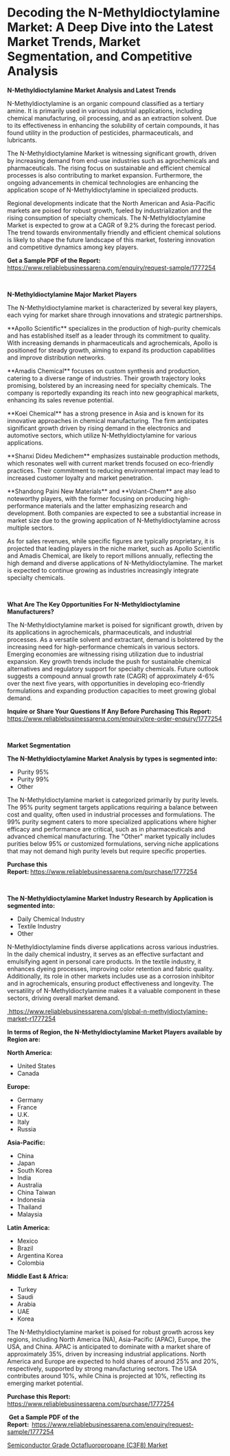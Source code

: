 <p><h1>Decoding the N-Methyldioctylamine Market: A Deep Dive into the Latest Market Trends, Market Segmentation, and Competitive Analysis</h1></p><p><strong>N-Methyldioctylamine Market Analysis and Latest Trends</strong></p>
<p><p>N-Methyldioctylamine is an organic compound classified as a tertiary amine. It is primarily used in various industrial applications, including chemical manufacturing, oil processing, and as an extraction solvent. Due to its effectiveness in enhancing the solubility of certain compounds, it has found utility in the production of pesticides, pharmaceuticals, and lubricants.</p><p>The N-Methyldioctylamine Market is witnessing significant growth, driven by increasing demand from end-use industries such as agrochemicals and pharmaceuticals. The rising focus on sustainable and efficient chemical processes is also contributing to market expansion. Furthermore, the ongoing advancements in chemical technologies are enhancing the application scope of N-Methyldioctylamine in specialized products.</p><p>Regional developments indicate that the North American and Asia-Pacific markets are poised for robust growth, fueled by industrialization and the rising consumption of specialty chemicals. The N-Methyldioctylamine Market is expected to grow at a CAGR of 9.2% during the forecast period. The trend towards environmentally friendly and efficient chemical solutions is likely to shape the future landscape of this market, fostering innovation and competitive dynamics among key players.</p></p>
<p><strong>Get a Sample PDF of the Report:&nbsp;</strong> <a href="https://www.reliablebusinessarena.com/enquiry/request-sample/1777254?utm_campaign=1835&utm_medium=2&utm_source=Github&utm_content=ia&utm_term=02022025&utm_id=n-methyldioctylamine">https://www.reliablebusinessarena.com/enquiry/request-sample/1777254</a></p>
<p>&nbsp;</p>
<p><strong>N-Methyldioctylamine Major Market Players</strong></p>
<p><p>The N-Methyldioctylamine market is characterized by several key players, each vying for market share through innovations and strategic partnerships. </p><p>**Apollo Scientific** specializes in the production of high-purity chemicals and has established itself as a leader through its commitment to quality. With increasing demands in pharmaceuticals and agrochemicals, Apollo is positioned for steady growth, aiming to expand its production capabilities and improve distribution networks.</p><p>**Amadis Chemical** focuses on custom synthesis and production, catering to a diverse range of industries. Their growth trajectory looks promising, bolstered by an increasing need for specialty chemicals. The company is reportedly expanding its reach into new geographical markets, enhancing its sales revenue potential.</p><p>**Koei Chemical** has a strong presence in Asia and is known for its innovative approaches in chemical manufacturing. The firm anticipates significant growth driven by rising demand in the electronics and automotive sectors, which utilize N-Methyldioctylamine for various applications.</p><p>**Shanxi Dideu Medichem** emphasizes sustainable production methods, which resonates well with current market trends focused on eco-friendly practices. Their commitment to reducing environmental impact may lead to increased customer loyalty and market penetration.</p><p>**Shandong Paini New Materials** and **Volant-Chem** are also noteworthy players, with the former focusing on producing high-performance materials and the latter emphasizing research and development. Both companies are expected to see a substantial increase in market size due to the growing application of N-Methyldioctylamine across multiple sectors.</p><p>As for sales revenues, while specific figures are typically proprietary, it is projected that leading players in the niche market, such as Apollo Scientific and Amadis Chemical, are likely to report millions annually, reflecting the high demand and diverse applications of N-Methyldioctylamine. The market is expected to continue growing as industries increasingly integrate specialty chemicals.</p></p>
<p>&nbsp;</p>
<p><strong>What Are The Key Opportunities For N-Methyldioctylamine Manufacturers?</strong></p>
<p><p>The N-Methyldioctylamine market is poised for significant growth, driven by its applications in agrochemicals, pharmaceuticals, and industrial processes. As a versatile solvent and extractant, demand is bolstered by the increasing need for high-performance chemicals in various sectors. Emerging economies are witnessing rising utilization due to industrial expansion. Key growth trends include the push for sustainable chemical alternatives and regulatory support for specialty chemicals. Future outlook suggests a compound annual growth rate (CAGR) of approximately 4-6% over the next five years, with opportunities in developing eco-friendly formulations and expanding production capacities to meet growing global demand.</p></p>
<p><strong>Inquire or Share Your Questions If Any Before Purchasing This Report:</strong> <a href="https://www.reliablebusinessarena.com/enquiry/pre-order-enquiry/1777254?utm_campaign=1835&utm_medium=2&utm_source=Github&utm_content=ia&utm_term=02022025&utm_id=n-methyldioctylamine">https://www.reliablebusinessarena.com/enquiry/pre-order-enquiry/1777254</a></p>
<p>&nbsp;</p>
<p><strong>Market Segmentation</strong></p>
<p><strong>The N-Methyldioctylamine Market Analysis by types is segmented into:</strong></p>
<p><ul><li>Purity 95%</li><li>Purity 99%</li><li>Other</li></ul></p>
<p><p>The N-Methyldioctylamine market is categorized primarily by purity levels. The 95% purity segment targets applications requiring a balance between cost and quality, often used in industrial processes and formulations. The 99% purity segment caters to more specialized applications where higher efficacy and performance are critical, such as in pharmaceuticals and advanced chemical manufacturing. The "Other" market typically includes purities below 95% or customized formulations, serving niche applications that may not demand high purity levels but require specific properties.</p></p>
<p><strong>Purchase this Report:&nbsp;</strong><a href="https://www.reliablebusinessarena.com/purchase/1777254?utm_campaign=1835&utm_medium=2&utm_source=Github&utm_content=ia&utm_term=02022025&utm_id=n-methyldioctylamine">https://www.reliablebusinessarena.com/purchase/1777254</a></p>
<p>&nbsp;</p>
<p><strong>The N-Methyldioctylamine Market Industry Research by Application is segmented into:</strong></p>
<p><ul><li>Daily Chemical Industry</li><li>Textile Industry</li><li>Other</li></ul></p>
<p><p>N-Methyldioctylamine finds diverse applications across various industries. In the daily chemical industry, it serves as an effective surfactant and emulsifying agent in personal care products. In the textile industry, it enhances dyeing processes, improving color retention and fabric quality. Additionally, its role in other markets includes use as a corrosion inhibitor and in agrochemicals, ensuring product effectiveness and longevity. The versatility of N-Methyldioctylamine makes it a valuable component in these sectors, driving overall market demand.</p></p>
<p><a href="https://www.reliablebusinessarena.com/global-n-methyldioctylamine-market-r1777254?utm_campaign=1835&utm_medium=2&utm_source=Github&utm_content=ia&utm_term=02022025&utm_id=n-methyldioctylamine">&nbsp;https://www.reliablebusinessarena.com/global-n-methyldioctylamine-market-r1777254</a></p>
<p><strong>In terms of Region, the N-Methyldioctylamine Market Players available by Region are:</strong></p>
<p>
    <p> <strong> North America: </strong>
        <ul>
            <li>United States</li>
            <li>Canada</li>
        </ul>
        </p> 
    <p> <strong> Europe: </strong>
        <ul>
            <li>Germany</li>
            <li>France</li>
            <li>U.K.</li>
            <li>Italy</li>
            <li>Russia</li>
        </ul>
        </p> 
    <p> <strong> Asia-Pacific: </strong>
        <ul>
            <li>China</li>
            <li>Japan</li>
            <li>South Korea</li>
            <li>India</li>
            <li>Australia</li>
            <li>China Taiwan</li>
            <li>Indonesia</li>
            <li>Thailand</li>
            <li>Malaysia</li>
        </ul>
        </p> 
    <p> <strong> Latin America: </strong>
        <ul>
            <li>Mexico</li>
            <li>Brazil</li>
            <li>Argentina Korea</li>
            <li>Colombia</li>
        </ul>
        </p> 
    <p> <strong> Middle East & Africa: </strong>
        <ul>
            <li>Turkey</li>
            <li>Saudi</li>
            <li>Arabia</li>
            <li>UAE</li>
            <li>Korea</li>
        </ul>
    </p>
    </p>
<p><p>The N-Methyldioctylamine market is poised for robust growth across key regions, including North America (NA), Asia-Pacific (APAC), Europe, the USA, and China. APAC is anticipated to dominate with a market share of approximately 35%, driven by increasing industrial applications. North America and Europe are expected to hold shares of around 25% and 20%, respectively, supported by strong manufacturing sectors. The USA contributes around 10%, while China is projected at 10%, reflecting its emerging market potential.</p></p>
<p><strong>Purchase this Report: </strong><a href="https://www.reliablebusinessarena.com/purchase/1777254?utm_campaign=1835&utm_medium=2&utm_source=Github&utm_content=ia&utm_term=02022025&utm_id=n-methyldioctylamine">https://www.reliablebusinessarena.com/purchase/1777254</a></p>
<p>&nbsp;<strong>Get a Sample PDF of the Report:&nbsp;&nbsp;</strong><a href="https://www.reliablebusinessarena.com/enquiry/request-sample/1777254?utm_campaign=1835&utm_medium=2&utm_source=Github&utm_content=ia&utm_term=02022025&utm_id=n-methyldioctylamine">https://www.reliablebusinessarena.com/enquiry/request-sample/1777254</a></p>
<p><strong></strong></p>
<p><p><a href="https://github.com/lindaopodray/Market-Research-Report-List-1/blob/main/semiconductor-grade-octafluoropropane-c3f8-market.md?utm_campaign=1835&utm_medium=2&utm_source=Github&utm_content=ia&utm_term=02022025&utm_id=n-methyldioctylamine">Semiconductor Grade Octafluoropropane (C3F8) Market</a></p></p>